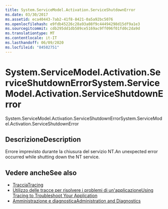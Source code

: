 ```yaml
---
title: System.ServiceModel.Activation.ServiceShutdownError
ms.date: 03/30/2017
ms.assetid: eca40443-7ab2-41f8-8421-0a5a92bc5076
ms.openlocfilehash: e9fdb45226c28a93a08f9c44494298d15df9a1e3
ms.sourcegitcommit: cdb295dd1db589ce5169ac9ff096f01fd0c2da9d
ms.translationtype: MT
ms.contentlocale: it-IT
ms.lasthandoff: 06/09/2020
ms.locfileid: "84582751"
---
```

# <a name="systemservicemodelactivationserviceshutdownerror"></a><span data-ttu-id="2172a-102">System.ServiceModel.Activation.ServiceShutdownError</span><span class="sxs-lookup"><span data-stu-id="2172a-102">System.ServiceModel.Activation.ServiceShutdownError</span></span>
<span data-ttu-id="2172a-103">System.ServiceModel.Activation.ServiceShutdownError</span><span class="sxs-lookup"><span data-stu-id="2172a-103">System.ServiceModel.Activation.ServiceShutdownError</span></span>  
  
## <a name="description"></a><span data-ttu-id="2172a-104">Descrizione</span><span class="sxs-lookup"><span data-stu-id="2172a-104">Description</span></span>  
 <span data-ttu-id="2172a-105">Errore imprevisto durante la chiusura del servizio NT.</span><span class="sxs-lookup"><span data-stu-id="2172a-105">An unexpected error occurred while shutting down the NT service.</span></span>  
  
## <a name="see-also"></a><span data-ttu-id="2172a-106">Vedere anche</span><span class="sxs-lookup"><span data-stu-id="2172a-106">See also</span></span>

- [<span data-ttu-id="2172a-107">Traccia</span><span class="sxs-lookup"><span data-stu-id="2172a-107">Tracing</span></span>](index.md)
- [<span data-ttu-id="2172a-108">Utilizzo delle tracce per risolvere i problemi di un'applicazione</span><span class="sxs-lookup"><span data-stu-id="2172a-108">Using Tracing to Troubleshoot Your Application</span></span>](using-tracing-to-troubleshoot-your-application.md)
- [<span data-ttu-id="2172a-109">Amministrazione e diagnostica</span><span class="sxs-lookup"><span data-stu-id="2172a-109">Administration and Diagnostics</span></span>](../index.md)
